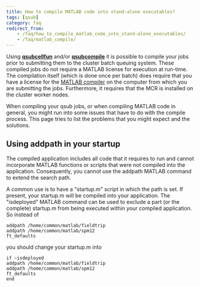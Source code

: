```yaml
---
title: How to compile MATLAB code into stand-alone executables?
tags: [qsub]
category: faq
redirect_from:
    - /faq/how_to_compile_matlab_code_into_stand-alone_executables/
    - /faq/matlab_compile/
---
```


Using **[qsubcellfun](/reference/qsub/qsubcellfun)** and/or **[qsubcompile](/reference/qsub/qsubcompile)** it is possible to compile your jobs prior to submitting them to the cluster batch queuing system. These compiled jobs do not require a MATLAB license for execution at run-time. The compilation itself (which is done once per batch) does require that you have a license for the [MATLAB compiler](http://www.mathworks.com/products/compiler) on the computer from which you are submitting the jobs. Furthermore, it requires that the MCR is installed on the cluster worker nodes.

When compiling your qsub jobs, or when compiling MATLAB code in general, you might run into some issues that have to do with the compile process. This page tries to list the problems that you might expect and the solutions.

## Using addpath in your startup

The compiled application includes all code that it requires to run and cannot incorporate MATLAB functions or scripts that were not compiled into the application. Consequently, you cannot use the addpath MATLAB command to extend the search path.

A common use is to have a "startup.m" script in which the path is set. If present, your startup.m will be compiled into your application. The "isdeployed" MATLAB command can be used to exclude a part (or the complete) startup.m from being executed within your compiled application. So instead of

    addpath /home/common/matlab/fieldtrip
    addpath /home/common/matlab/spm12
    ft_defaults

you should change your startup.m into

    if ~isdeployed
    addpath /home/common/matlab/fieldtrip
    addpath /home/common/matlab/spm12
    ft_defaults
    end
